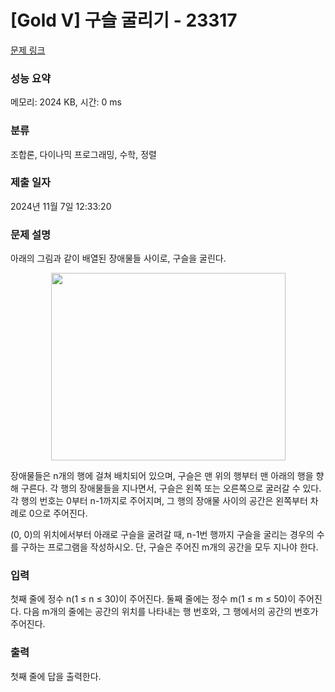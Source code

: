 # [Gold V] 구슬 굴리기 - 23317 

[문제 링크](https://www.acmicpc.net/problem/23317) 

### 성능 요약

메모리: 2024 KB, 시간: 0 ms

### 분류

조합론, 다이나믹 프로그래밍, 수학, 정렬

### 제출 일자

2024년 11월 7일 12:33:20

### 문제 설명

<p>아래의 그림과 같이 배열된 장애물들 사이로, 구슬을 굴린다.</p>

<p style="text-align: center;"><img alt="" src="https://upload.acmicpc.net/7daef56b-7e93-4851-b8c0-7535928a4cdb/-/preview/" style="width: 375px; height: 300px;"></p>

<p>장애물들은 n개의 행에 걸쳐 배치되어 있으며, 구슬은 맨 위의 행부터 맨 아래의 행을 향해 구른다. 각 행의 장애물들을 지나면서, 구슬은 왼쪽 또는 오른쪽으로 굴러갈 수 있다. 각 행의 번호는 0부터 n-1까지로 주어지며, 그 행의 장애물 사이의 공간은 왼쪽부터 차례로 0으로 주어진다.</p>

<p>(0, 0)의 위치에서부터 아래로 구슬을 굴려갈 때, n-1번 행까지 구슬을 굴리는 경우의 수를 구하는 프로그램을 작성하시오. 단, 구슬은 주어진 m개의 공간을 모두 지나야 한다.</p>

### 입력 

 <p>첫째 줄에 정수 n(1 ≤ n ≤ 30)이 주어진다. 둘째 줄에는 정수 m(1 ≤ m ≤ 50)이 주어진다. 다음 m개의 줄에는 공간의 위치를 나타내는 행 번호와, 그 행에서의 공간의 번호가 주어진다.</p>

### 출력 

 <p>첫째 줄에 답을 출력한다.</p>

